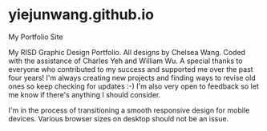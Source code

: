yiejunwang.github.io
====================

My Portfolio Site

My RISD Graphic Design Portfolio. All designs by Chelsea Wang. Coded with the assistance of Charles Yeh and William Wu. A special thanks to everyone who contributed to my success and supported me over the past four years! I'm always creating new projects and finding ways to revise old ones so keep checking for updates :-) I'm also very open to feedback so let me know if there's anything I should consider.

I'm in the process of transitioning a smooth responsive design for mobile devices. Various browser sizes on desktop should not be an issue. 
